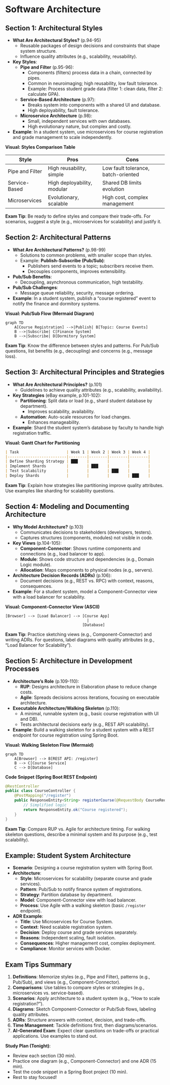 # Software Architecture

## Section 1: Architectural Styles
- **What Are Architectural Styles?** (p.94-95)
  - Reusable packages of design decisions and constraints that shape system structure.
  - Influence quality attributes (e.g., scalability, reusability).
- **Key Styles**:
  - **Pipe and Filter** (p.95-96):
    - Components (filters) process data in a chain, connected by pipes.
    - Common in neuroimaging; high reusability, low fault tolerance.
    - Example: Process student grade data (filter 1: clean data, filter 2: calculate GPA).
  - **Service-Based Architecture** (p.97):
    - Breaks system into components with a shared UI and database.
    - High deployability, fault tolerance.
  - **Microservice Architecture** (p.98):
    - Small, independent services with own databases.
    - High evolutionary nature, but complex and costly.
- **Example**: In a student system, use microservices for course registration and grade management to scale independently.

**Visual: Styles Comparison Table**

| Style                | Pros                              | Cons                              |
|----------------------|-----------------------------------|-----------------------------------|
| Pipe and Filter      | High reusability, simple          | Low fault tolerance, batch-oriented |
| Service-Based        | High deployability, modular       | Shared DB limits evolution        |
| Microservices        | Evolutionary, scalable            | High cost, complex management     |

**Exam Tip**: Be ready to define styles and compare their trade-offs. For scenarios, suggest a style (e.g., microservices for scalability) and justify it.

## Section 2: Architectural Patterns
- **What Are Architectural Patterns?** (p.98-99)
  - Solutions to common problems, with smaller scope than styles.
  - Example: **Publish-Subscribe (Pub/Sub)**:
    - Publishers send events to a topic; subscribers receive them.
    - Decouples components, improves extensibility.
- **Pub/Sub Benefits**:
  - Decoupling, asynchronous communication, high testability.
- **Pub/Sub Challenges**:
  - Message queue reliability, security, message ordering.
- **Example**: In a student system, publish a “course registered” event to notify the finance and dormitory systems.

**Visual: Pub/Sub Flow (Mermaid Diagram)**

```mermaid
graph TD
    A[Course Registration] -->|Publish| B[Topic: Course Events]
    B -->|Subscribe| C[Finance System]
    B -->|Subscribe| D[Dormitory System]
```

**Exam Tip**: Know the difference between styles and patterns. For Pub/Sub questions, list benefits (e.g., decoupling) and concerns (e.g., message loss).

## Section 3: Architectural Principles and Strategies
- **What Are Architectural Principles?** (p.101)
  - Guidelines to achieve quality attributes (e.g., scalability, availability).
- **Key Strategies** (eBay example, p.101-102):
  - **Partitioning**: Split data or load (e.g., shard student database by department).
    - Improves scalability, availability.
  - **Automation**: Auto-scale resources for load changes.
    - Enhances manageability.
- **Example**: Shard the student system’s database by faculty to handle high registration traffic.

**Visual: Gantt Chart for Partitioning**

```markdown
| Task                     | Week 1 | Week 2 | Week 3 | Week 4 |
|--------------------------|--------|--------|--------|--------|
| Define Sharding Strategy | ███    |        |        |        |
| Implement Shards         |        | ███    |        |        |
| Test Scalability         |        |        | ███    |        |
| Deploy Shards            |        |        |        | ███    |
```

**Exam Tip**: Explain how strategies like partitioning improve quality attributes. Use examples like sharding for scalability questions.

## Section 4: Modeling and Documenting Architecture
- **Why Model Architecture?** (p.103)
  - Communicates decisions to stakeholders (developers, testers).
  - Captures structures (components, modules) not visible in code.
- **Key Views** (p.104-105):
  - **Component-Connector**: Shows runtime components and connections (e.g., load balancer to app).
  - **Module**: Shows code structure and dependencies (e.g., Domain Logic module).
  - **Allocation**: Maps components to physical nodes (e.g., servers).
- **Architecture Decision Records (ADRs)** (p.106):
  - Document decisions (e.g., REST vs. RPC) with context, reasons, consequences.
- **Example**: For a student system, model a Component-Connector view with a load balancer for scalability.

**Visual: Component-Connector View (ASCII)**

```
[Browser] --> [Load Balancer] --> [Course App]
                                    |
                                  [Database]
```

**Exam Tip**: Practice sketching views (e.g., Component-Connector) and writing ADRs. For questions, label diagrams with quality attributes (e.g., “Load Balancer for Scalability”).

## Section 5: Architecture in Development Processes
- **Architecture’s Role** (p.109-110):
  - **RUP**: Designs architecture in Elaboration phase to reduce change costs.
  - **Agile**: Spreads decisions across iterations, focusing on executable architecture.
- **Executable Architecture/Walking Skeleton** (p.110):
  - A minimal, runnable system (e.g., basic course registration with UI and DB).
  - Tests architectural decisions early (e.g., REST API scalability).
- **Example**: Build a walking skeleton for a student system with a REST endpoint for course registration using Spring Boot.

**Visual: Walking Skeleton Flow (Mermaid)**

```mermaid
graph TD
    A[Browser] --> B[REST API: /register]
    B --> C[Course Service]
    C --> D[Database]
```

**Code Snippet (Spring Boot REST Endpoint)**

```java
@RestController
public class CourseController {
    @PostMapping("/register")
    public ResponseEntity<String> registerCourse(@RequestBody CourseRequest request) {
        // Simplified logic
        return ResponseEntity.ok("Course registered");
    }
}
```

**Exam Tip**: Compare RUP vs. Agile for architecture timing. For walking skeleton questions, describe a minimal system and its purpose (e.g., test scalability).

## Example: Student System Architecture
- **Scenario**: Designing a course registration system with Spring Boot.
- **Architecture**:
  - **Style**: Microservices for scalability (separate course and grade services).
  - **Pattern**: Pub/Sub to notify finance system of registrations.
  - **Strategy**: Partition database by department.
  - **Model**: Component-Connector view with load balancer.
  - **Process**: Use Agile with a walking skeleton (basic `/register` endpoint).
- **ADR Example**:
  - **Title**: Use Microservices for Course System.
  - **Context**: Need scalable registration system.
  - **Decision**: Deploy course and grade services separately.
  - **Reasons**: Independent scaling, fault isolation.
  - **Consequences**: Higher management cost, complex deployment.
  - **Compliance**: Monitor services with Docker.

## Exam Tips Summary
1. **Definitions**: Memorize styles (e.g., Pipe and Filter), patterns (e.g., Pub/Sub), and views (e.g., Component-Connector).
2. **Comparisons**: Use tables to compare styles or strategies (e.g., microservices vs. service-based).
3. **Scenarios**: Apply architecture to a student system (e.g., “How to scale registration?”).
4. **Diagrams**: Sketch Component-Connector or Pub/Sub flows, labeling quality attributes.
5. **ADRs**: Structure answers with context, decision, and trade-offs.
6. **Time Management**: Tackle definitions first, then diagrams/scenarios.
7. **AI-Generated Exam**: Expect clear questions on trade-offs or practical applications. Use examples to stand out.

**Study Plan (Tonight)**:
- Review each section (30 min).
- Practice one diagram (e.g., Component-Connector) and one ADR (15 min).
- Test the code snippet in a Spring Boot project (10 min).
- Rest to stay focused!
